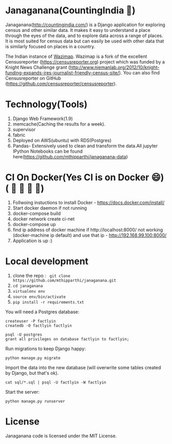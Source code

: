 # Janaganana(CountingIndia :elephant:)

Janaganana(http://countingindia.com/) is a Django application for exploring census and other similar data. It makes it easy to understand a place through the eyes of the data, and to explore data across a range of places. It is most suited for census data but can easily be used with other data that is similarly focused on places in a country.

The Indian instance of [Wazimap](https://github.com/Code4SA/wazimap). Wazimap is a fork of the excellent Censusreporter (https://censusreporter.org) project which was funded by a
Knight News Challenge grant (http://www.niemanlab.org/2012/10/knight-funding-expands-ires-journalist-friendly-census-site/).
You can also find Censusreporter on GitHub (https://github.com/censusreporter/censusreporter).

# Technology(Tools)

1. Django Web Framework(1.9)
2. memcache(Caching the results for a week).
3. supervisor
4. fabric
5. Deployed on AWS(ubuntu) with RDS(Postgres)
6. Pandas- Extensively used to clean and transform the data.All jupyter IPython Notebooks can be found here(https://github.com/mthipparthi/janaganana-data)

# CI On Docker(Yes CI is on Docker :smile:)  ( :star2: :star2: :star2: :star2:)

1. Follwoing instuctions to install Docker  - https://docs.docker.com/install/
2. Start docker daemon if not running
3. docker-compose build
4. docker network create ci-net
5. docker-compose up
6. find ip address of docker machine if http://localhost:8000/ not working (docker-machine ip default) 
and use that ip - http://192.168.99.100:8000/
7. Application is up :)



# Local development

1. clone the repo : `` git clone https://github.com/mthipparthi/janaganana.git``
2. ``cd janaganana``
3. ``virtualenv env``
4. ``source env/bin/activate``
3. ``pip install -r requirements.txt``

You will need a Postgres database:


```
createuser -P factlyin
createdb -O factlyin factlyin

psql -U postgres
grant all privileges on database factlyin to factlyin;
```

Run migrations to keep Django happy:
```
python manage.py migrate
```

Import the data into the new database (will overwrite some tables created by Django, but that's ok).
```
cat sql/*.sql | psql -U factlyin -W factlyin
```

Start the server:
```
python manage.py runserver
```


# License

Janaganana code is licensed under the MIT License.
